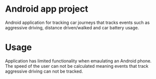 # Android app project
Android application for tracking car journeys that tracks events such as aggressive driving, distance driven/walked and car battery usage.
# Usage
Application has limited functionality when emaulating an Android phone. The speed of the user can not be calculated meaning events that track aggressive driving can not be tracked.
